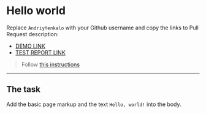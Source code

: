 # Hello world
Replace `AndriyYenkalo` with your Github username and copy the links to Pull Request description:
- [DEMO LINK](https://AndriyYenkalo.github.io/layout_hello-world/)
- [TEST REPORT LINK](https://AndriyYenkalo.github.io/layout_hello-world/report/html_report/)

> Follow [this instructions](https://mate-academy.github.io/layout_task-guideline/#how-to-solve-the-layout-tasks-on-github)
___

## The task 
Add the basic page markup and the text `Hello, world!` into the body.
